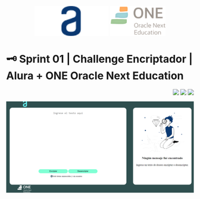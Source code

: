 <div align="center">
  <img src="https://github.com/OscarSalcido/AluraChallenge-Sprint01/blob/main/assets/Logo.png" width="200"/>
  <img src="https://github.com/OscarSalcido/AluraChallenge-Sprint01/blob/main/assets/Logo2.png" width="150"/>
</div>


# 🗝 Sprint 01 | Challenge Encriptador | Alura + ONE Oracle Next Education
<div align="right">
    <img src="https://img.shields.io/badge/HTML-EC6231?logo=html5&logoColor=FFFFFF&style=for-the-badge" />
    <img src="https://img.shields.io/badge/CSS-01A3D8?logo=css3&logoColor=FFFFFF&style=for-the-badge" />
    <img src="https://img.shields.io/badge/JavaScript-FEFF01?logo=javascript&logoColor=000000&style=for-the-badge"/>
</div>
<p align="center" >
     <img src="https://github.com/OscarSalcido/AluraChallenge-Sprint01/blob/main/assets/Captura de pantalla.png">
</p>
